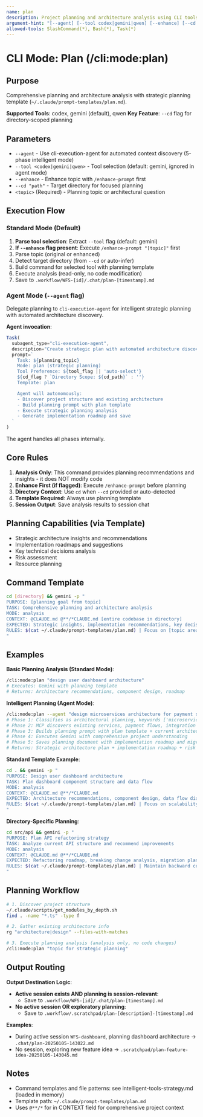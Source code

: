```yaml
---
name: plan
description: Project planning and architecture analysis using CLI tools
argument-hint: "[--agent] [--tool codex|gemini|qwen] [--enhance] [--cd path] topic"
allowed-tools: SlashCommand(*), Bash(*), Task(*)
---
```


# CLI Mode: Plan (/cli:mode:plan)

## Purpose

Comprehensive planning and architecture analysis with strategic planning template (`~/.claude/prompt-templates/plan.md`).

**Supported Tools**: codex, gemini (default), qwen
**Key Feature**: `--cd` flag for directory-scoped planning

## Parameters

- `--agent` - Use cli-execution-agent for automated context discovery (5-phase intelligent mode)
- `--tool <codex|gemini|qwen>` - Tool selection (default: gemini, ignored in agent mode)
- `--enhance` - Enhance topic with `/enhance-prompt` first
- `--cd "path"` - Target directory for focused planning
- `<topic>` (Required) - Planning topic or architectural question

## Execution Flow

### Standard Mode (Default)

1. **Parse tool selection**: Extract `--tool` flag (default: gemini)
2. **If `--enhance` flag present**: Execute `/enhance-prompt "[topic]"` first
3. Parse topic (original or enhanced)
4. Detect target directory (from `--cd` or auto-infer)
5. Build command for selected tool with planning template
6. Execute analysis (read-only, no code modification)
7. Save to `.workflow/WFS-[id]/.chat/plan-[timestamp].md`

### Agent Mode (`--agent` flag)

Delegate planning to `cli-execution-agent` for intelligent strategic planning with automated architecture discovery.

**Agent invocation**:
```javascript
Task(
  subagent_type="cli-execution-agent",
  description="Create strategic plan with automated architecture discovery",
  prompt=`
    Task: ${planning_topic}
    Mode: plan (strategic planning)
    Tool Preference: ${tool_flag || 'auto-select'}
    ${cd_flag ? `Directory Scope: ${cd_path}` : ''}
    Template: plan

    Agent will autonomously:
    - Discover project structure and existing architecture
    - Build planning prompt with plan template
    - Execute strategic planning analysis
    - Generate implementation roadmap and save
  `
)
```

The agent handles all phases internally.

## Core Rules

1. **Analysis Only**: This command provides planning recommendations and insights - it does NOT modify code
2. **Enhance First (if flagged)**: Execute `/enhance-prompt` before planning
3. **Directory Context**: Use `cd` when `--cd` provided or auto-detected
4. **Template Required**: Always use planning template
5. **Session Output**: Save analysis results to session chat

## Planning Capabilities (via Template)

- Strategic architecture insights and recommendations
- Implementation roadmaps and suggestions
- Key technical decisions analysis
- Risk assessment
- Resource planning

## Command Template

```bash
cd [directory] && gemini -p "
PURPOSE: [planning goal from topic]
TASK: Comprehensive planning and architecture analysis
MODE: analysis
CONTEXT: @CLAUDE.md @**/*CLAUDE.md [entire codebase in directory]
EXPECTED: Strategic insights, implementation recommendations, key decisions
RULES: $(cat ~/.claude/prompt-templates/plan.md) | Focus on [topic area]
"
```

## Examples

**Basic Planning Analysis (Standard Mode)**:
```bash
/cli:mode:plan "design user dashboard architecture"
# Executes: Gemini with planning template
# Returns: Architecture recommendations, component design, roadmap
```

**Intelligent Planning (Agent Mode)**:
```bash
/cli:mode:plan --agent "design microservices architecture for payment system"
# Phase 1: Classifies as architectural planning, keywords ['microservices', 'payment', 'architecture']
# Phase 2: MCP discovers existing services, payment flows, integration patterns
# Phase 3: Builds planning prompt with plan template + current architecture context
# Phase 4: Executes Gemini with comprehensive project understanding
# Phase 5: Saves planning document with implementation roadmap and migration strategy
# Returns: Strategic architecture plan + implementation roadmap + risk assessment
```

**Standard Template Example**:
```bash
cd . && gemini -p "
PURPOSE: Design user dashboard architecture
TASK: Plan dashboard component structure and data flow
MODE: analysis
CONTEXT: @CLAUDE.md @**/*CLAUDE.md
EXPECTED: Architecture recommendations, component design, data flow diagram
RULES: $(cat ~/.claude/prompt-templates/plan.md) | Focus on scalability
"
```

**Directory-Specific Planning**:
```bash
cd src/api && gemini -p "
PURPOSE: Plan API refactoring strategy
TASK: Analyze current API structure and recommend improvements
MODE: analysis
CONTEXT: @CLAUDE.md @**/*CLAUDE.md
EXPECTED: Refactoring roadmap, breaking change analysis, migration plan
RULES: $(cat ~/.claude/prompt-templates/plan.md) | Maintain backward compatibility
"
```

## Planning Workflow

```bash
# 1. Discover project structure
~/.claude/scripts/get_modules_by_depth.sh
find . -name "*.ts" -type f

# 2. Gather existing architecture info
rg "architecture|design" --files-with-matches

# 3. Execute planning analysis (analysis only, no code changes)
/cli:mode:plan "topic for strategic planning"
```

## Output Routing

**Output Destination Logic**:
- **Active session exists AND planning is session-relevant**:
  - Save to `.workflow/WFS-[id]/.chat/plan-[timestamp].md`
- **No active session OR exploratory planning**:
  - Save to `.workflow/.scratchpad/plan-[description]-[timestamp].md`

**Examples**:
- During active session `WFS-dashboard`, planning dashboard architecture → `.chat/plan-20250105-143022.md`
- No session, exploring new feature idea → `.scratchpad/plan-feature-idea-20250105-143045.md`

## Notes

- Command templates and file patterns: see intelligent-tools-strategy.md (loaded in memory)
- Template path: `~/.claude/prompt-templates/plan.md`
- Uses `@**/*` for in CONTEXT field for comprehensive project context
